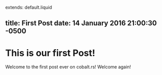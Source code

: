extends: default.liquid

title: First Post
date: 14 January 2016 21:00:30 -0500
---

# This is our first Post!

Welcome to the first post ever on cobalt.rs! Welcome again!
